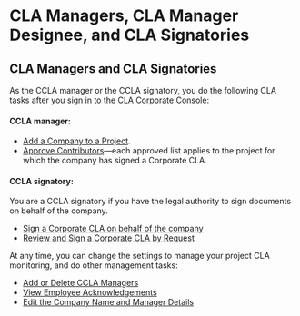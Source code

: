 # CLA Managers, CLA Manager Designee, and CLA Signatories

## CLA Managers and CLA Signatories

As the CCLA manager or the CCLA signatory, you do the following CLA tasks after you [sign in to the CLA Corporate Console](sign-in-to-the-cla-corporate-console.md):

#### **CCLA manager:** 

* [Add a Company to a Project](../cla-managers/add-a-company-to-a-project.md).
* [Approve Contributors](../cla-managers/approve-contributors.md)—each approved list applies to the project for which the company has signed a Corporate CLA.

#### **CCLA signatory:**

You are a CCLA signatory if you have the legal authority to sign documents on behalf of the company.

* [Sign a Corporate CLA on behalf of the company](sign-a-corporate-cla-on-behalf-of-the-company.md)
* [Review and Sign a Corporate CLA by Request](review-and-sign-a-corporate-cla-by-request.md)

At any time, you can change the settings to manage your project CLA monitoring, and do other management tasks:

* ​[Add or Delete CCLA Managers](../cla-managers/add-or-delete-cla-managers.md)​
* ​[View Employee Acknowledgements](view-employee-acknowledgements.md)​
* ​[Edit the Company Name and Manager Details](../cla-managers/edit-the-company-name-and-manager-details.md)​

